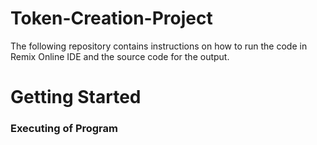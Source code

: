 # Token-Creation-Project
The following repository contains instructions on how to run the code in Remix Online IDE and the source code for the output.
# Getting Started
### Executing of Program
